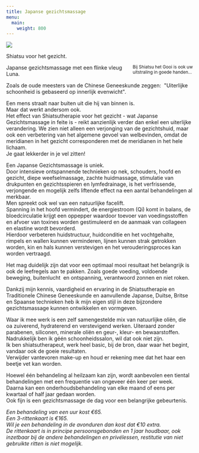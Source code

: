 ```yaml
---
title: Japanse gezichtsmassage
menu:
  main:
    weight: 800
---
```

![](/uploads/japanse-gezichtsmassage.jpg#right)<p style="float:right"><span><br><small>Bij Shiatsu het Gooi is ook uw  <br>uitstraling in goede handen… </small></span></p>

Shiatsu voor het gezicht.

Japanse gezichtsmassage met een flinke vleug Luna.

Zoals de oude meesters van de Chinese Geneeskunde zeggen:  "Uiterlijke schoonheid is gebaseerd op innerlijk evenwicht".

Een mens straalt naar buiten uit die hij van binnen is.\
 Maar dat werkt andersom ook.\
 Het effect van Shiatsutherapie voor het gezicht - wat Japanse Gezichtsmassage in feite is - reikt aanzienlijk verder dan enkel een uiterlijke verandering. We zien niet alleen een verjonging van de gezichtshuid, maar ook een verbetering van het algemene gevoel van welbevinden, omdat de meridianen in het gezicht corresponderen met de meridianen in het hele lichaam.\
 Je gaat lekkerder in je vel zitten!

Een Japanse Gezichtsmassage is uniek.\
Door intensieve ontspannende technieken op nek, schouders, hoofd en gezicht, diepe weefselmassage, zachte huidmassage, stimulatie van drukpunten en gezichtsspieren en lymfedrainage, is het verfrissende, verjongende en mogelijk zelfs liftende effect na een aantal behandelingen al merkbaar.\
 Men spreekt ook wel van een natuurlijke facelift.\
 Spanning in het hoofd vermindert, de energiestroom (Qi) komt in balans, <span>de bloedcirculatie krijgt een oppepper waardoor</span><span> toevoer van voedingsstoffen en afvoer van toxines worden gestimuleerd en de aanmaak van collageen en elastine wordt bevorderd.</span>\
 Hierdoor verbeteren huidstructuur, huidconditie en het vochtgehalte, rimpels en wallen kunnen verminderen, lijnen kunnen strak getrokken worden, kin en hals kunnen verstevigen en het verouderingsproces kan worden vertraagd.

Het mag duidelijk zijn dat voor een optimaal mooi resultaat het belangrijk is ook de leefregels aan te pakken. Zoals goede voeding, voldoende beweging, buitenlucht  en ontspanning, verantwoord zonnen en niet roken.

Dankzij mijn kennis, vaardigheid en ervaring in de Shiatsutherapie en Traditionele Chinese Geneeskunde en aanvullende Japanse, Duitse, Britse en Spaanse technieken heb ik mijn eigen stijl in deze bijzondere gezichtsmassage kunnen ontwikkelen en vormgeven.

Waar ik mee werk is een zelf samengestelde mix van natuurlijke oliën, die oa zuiverend, hydraterend en verstevigend werken. Uiteraard zonder parabenen, siliconen, minerale oliën en geur-, kleur- en bewaarstoffen.\
Nadrukkelijk ben ik géén schoonheidssalon, wil dat ook niet zijn.\
Ik ben shiatsutherapeut, werk heel basic, bij de bron, daar waar het begint, vandaar ook de goeie resultaten.\
 Verwijder vantevoren make-up en houd er rekening mee dat het haar een beetje vet kan worden.

Hoewel één behandeling al heilzaam kan zijn, wordt aanbevolen een tiental behandelingen met een frequentie van ongeveer één keer per week.\
 Daarna kan een onderhoudsbehandeling van elke maand of eens per kwartaal of half jaar gedaan worden.\
Ook fijn is een gezichtsmassage de dag voor een belangrijke gebeurtenis. 

<span>_Een behandeling van een uur kost €65._\
_Een 3-rittenkaart is €165._\
_Wil je een behandeling in de avonduren dan kost dat €10 extra._\
_De rittenkaart is in principe persoonsgebonden en 1 jaar houdbaar, ook inzetbaar bij de andere behandelingen en privélessen, restitutie van niet gebruikte ritten is niet mogelijk._</span>
